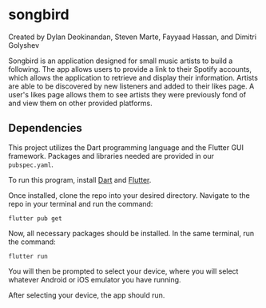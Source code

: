# songbird
Created by Dylan Deokinandan, Steven Marte, Fayyaad Hassan, and Dimitri Golyshev

Songbird is an application designed for small music artists to build a following. The app allows users to provide a link to their Spotify accounts, which allows the application to retrieve and display their information. Artists are able to be discovered by new listeners and added to their likes page. A user's likes page allows them to see artists they were previously fond of and view them on other provided platforms. 


## Dependencies
This project utilizes the Dart programming language and the Flutter GUI framework. Packages and libraries needed are provided in our `pubspec.yaml`.

To run this program, install [Dart](https://dart.dev/get-dart) and [Flutter](https://flutter.dev/?gad_source=1&gclid=Cj0KCQjwxqayBhDFARIsAANWRnSbTeV5CSdYNQ8vKwuW5E-ybZiwT2IDjpeeKmaHdB1sVZ6YQjXN27YaAqb_EALw_wcB&gclsrc=aw.ds).

Once installed, clone the repo into your desired directory. Navigate to the repo in your terminal and run the command:
```
flutter pub get
```

Now, all necessary packages should be installed.
In the same terminal, run the command:
```
flutter run
```
You will then be prompted to select your device, where you will select whatever Android or iOS emulator you have running.

After selecting your device, the app should run.

